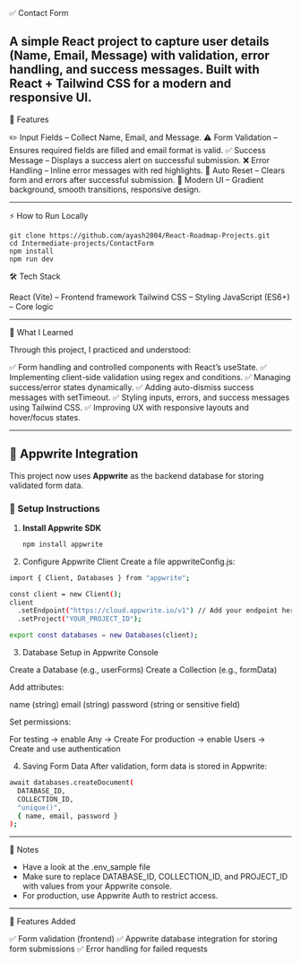 ✅ Contact Form

A simple React project to capture user details (Name, Email, Message) with validation, error handling, and success messages. Built with React + Tailwind CSS for a modern and responsive UI.
---

🚀 Features

✏️ Input Fields – Collect Name, Email, and Message.
⚠️ Form Validation – Ensures required fields are filled and email format is valid.
✅ Success Message – Displays a success alert on successful submission.
❌ Error Handling – Inline error messages with red highlights.
🧹 Auto Reset – Clears form and errors after successful submission.
🎨 Modern UI – Gradient background, smooth transitions, responsive design.

---
⚡ How to Run Locally

```
git clone https://github.com/ayash2004/React-Roadmap-Projects.git
cd Intermediate-projects/ContactForm
npm install
npm run dev

```
🛠️ Tech Stack

React (Vite) – Frontend framework
Tailwind CSS – Styling
JavaScript (ES6+) – Core logic

---

📖 What I Learned

Through this project, I practiced and understood:

✅ Form handling and controlled components with React’s useState.
✅ Implementing client-side validation using regex and conditions.
✅ Managing success/error states dynamically.
✅ Adding auto-dismiss success messages with setTimeout.
✅ Styling inputs, errors, and success messages using Tailwind CSS.
✅ Improving UX with responsive layouts and hover/focus states.

---

## 🚀 Appwrite Integration

This project now uses **Appwrite** as the backend database for storing validated form data.

### 🔧 Setup Instructions

1. **Install Appwrite SDK**
   ```bash
   npm install appwrite
   ```

2. Configure Appwrite Client
Create a file appwriteConfig.js:

```bash
import { Client, Databases } from "appwrite";

const client = new Client();
client
  .setEndpoint("https://cloud.appwrite.io/v1") // Add your endpoint here
  .setProject("YOUR_PROJECT_ID");

export const databases = new Databases(client);

```

3. Database Setup in Appwrite Console

Create a Database (e.g., userForms)
Create a Collection (e.g., formData)

Add attributes:

name (string)
email (string)
password (string or sensitive field)

Set permissions:

For testing → enable Any → Create
For production → enable Users → Create and use authentication

4. Saving Form Data
After validation, form data is stored in Appwrite:
```bash
await databases.createDocument(
  DATABASE_ID,
  COLLECTION_ID,
  "unique()",
  { name, email, password }
);
```
---

📌 Notes
- Have a look at the .env_sample file
- Make sure to replace DATABASE_ID, COLLECTION_ID, and PROJECT_ID with values from your Appwrite console.
- For production, use Appwrite Auth to restrict access.

---

🚀 Features Added

✅ Form validation (frontend)
✅ Appwrite database integration for storing form submissions
✅ Error handling for failed requests
